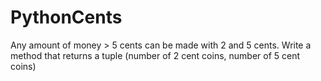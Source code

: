 # PythonCents

Any amount of money > 5 cents can be made with 2 and 5 cents. Write a method that returns a tuple (number of 2 cent coins, number of 5 cent coins)
